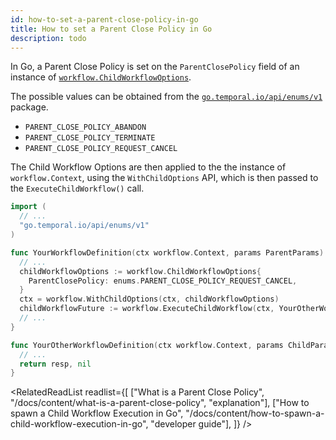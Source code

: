 ```yaml
---
id: how-to-set-a-parent-close-policy-in-go
title: How to set a Parent Close Policy in Go
description: todo
---
```


In Go, a Parent Close Policy is set on the `ParentClosePolicy` field of an instance of [`workflow.ChildWorkflowOptions`](https://pkg.go.dev/go.temporal.io/sdk/workflow#ChildWorkflowOptions).

The possible values can be obtained from the [`go.temporal.io/api/enums/v1`](https://pkg.go.dev/go.temporal.io/api/enums/v1#ParentClosePolicy) package.

- `PARENT_CLOSE_POLICY_ABANDON`
- `PARENT_CLOSE_POLICY_TERMINATE`
- `PARENT_CLOSE_POLICY_REQUEST_CANCEL`

The Child Workflow Options are then applied to the the instance of `workflow.Context`, using the `WithChildOptions` API, which is then passed to the `ExecuteChildWorkflow()` call.

```go
import (
  // ...
  "go.temporal.io/api/enums/v1"
)

func YourWorkflowDefinition(ctx workflow.Context, params ParentParams) (ParentResp, error) {
  // ...
  childWorkflowOptions := workflow.ChildWorkflowOptions{
    ParentClosePolicy: enums.PARENT_CLOSE_POLICY_REQUEST_CANCEL,
  }
  ctx = workflow.WithChildOptions(ctx, childWorkflowOptions)
  childWorkflowFuture := workflow.ExecuteChildWorkflow(ctx, YourOtherWorkflowDefinition, ChildParams{})
  // ...
}

func YourOtherWorkflowDefinition(ctx workflow.Context, params ChildParams) (ChildResp, error) {
  // ...
  return resp, nil
}
```

<RelatedReadList
readlist={[
["What is a Parent Close Policy", "/docs/content/what-is-a-parent-close-policy", "explanation"],
["How to spawn a Child Workflow Execution in Go", "/docs/content/how-to-spawn-a-child-workflow-execution-in-go", "developer guide"],
]}
/>
